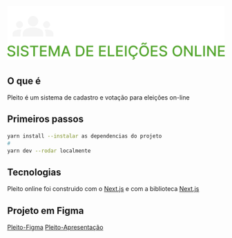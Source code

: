 <h1 align="center">

![alt text](https://github.com/isabeleLima/Pleito-Front/blob/main/public/pleito.png?raw=true)

</h1>

## O que é

Pleito é um sistema de cadastro e votação para eleições on-line

## Primeiros passos
```bash
yarn install --instalar as dependencias do projeto
#
yarn dev --rodar localmente
```
## Tecnologias

Pleito online foi construido com o [Next.js](https://nextjs.org/docs) e com a biblioteca [Next.js](https://mui.com/pt/)

## Projeto em Figma 

[Pleito-Figma](https://www.figma.com/file/qFezzOnINA3QpLrbv6DMl3/Untitled?node-id=0%3A1) 
[Pleito-Apresentação](https://www.figma.com/proto/qFezzOnINA3QpLrbv6DMl3/Untitled?node-id=3%3A10&scaling=scale-down&page-id=0%3A1&starting-point-node-id=3%3A10)
